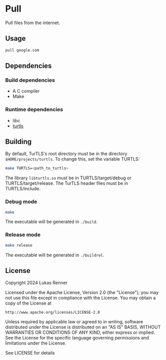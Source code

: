# Pull
Pull files from the internet.

## Usage
```bash
pull google.com
```

## Dependencies
### Build dependencies
- A C compiler
- Make

### Runtime dependencies
- libc
- [turtls](https://github.com/lukasvrenner/turtls)

## Building
By default, TurTLS's root directory must be in the directory `$HOME/projects/turtls`.
To change this, set the variable TURTLS:
```bash
make TURTLS=<path_to_turtls>
```
The library `libturtls.so` must be in TURTLS/target/debug or TURTLS/target/release.
The TurTLS header files must be in TURTLS/include.

### Debug mode
```bash
make
```
The executable will be generated in `./build`.

### Release mode
```bash
make release
```
The executable will be generated in `./buildrel`.

## License
Copyright 2024 Lukas Renner

Licensed under the Apache License, Version 2.0 (the "License");
you may not use this file except in compliance with the License.
You may obtain a copy of the License at

    http://www.apache.org/licenses/LICENSE-2.0

Unless required by applicable law or agreed to in writing, software
distributed under the License is distributed on an "AS IS" BASIS,
WITHOUT WARRANTIES OR CONDITIONS OF ANY KIND, either express or implied.
See the License for the specific language governing permissions and
limitations under the License.

See LICENSE for details
